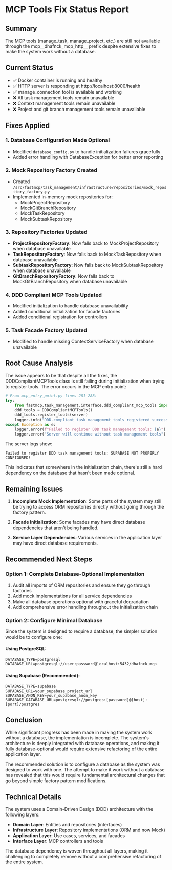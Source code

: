 # MCP Tools Fix Status Report

## Summary
The MCP tools (manage_task, manage_project, etc.) are still not available through the mcp__dhafnck_mcp_http__ prefix despite extensive fixes to make the system work without a database.

## Current Status
- ✅ Docker container is running and healthy
- ✅ HTTP server is responding at http://localhost:8000/health
- ✅ manage_connection tool is available and working
- ❌ All task management tools remain unavailable
- ❌ Context management tools remain unavailable
- ❌ Project and git branch management tools remain unavailable

## Fixes Applied

### 1. Database Configuration Made Optional
- Modified `database_config.py` to handle initialization failures gracefully
- Added error handling with DatabaseException for better error reporting

### 2. Mock Repository Factory Created
- Created `/src/fastmcp/task_management/infrastructure/repositories/mock_repository_factory.py`
- Implemented in-memory mock repositories for:
  - MockProjectRepository
  - MockGitBranchRepository
  - MockTaskRepository
  - MockSubtaskRepository

### 3. Repository Factories Updated
- **ProjectRepositoryFactory**: Now falls back to MockProjectRepository when database unavailable
- **TaskRepositoryFactory**: Now falls back to MockTaskRepository when database unavailable
- **SubtaskRepositoryFactory**: Now falls back to MockSubtaskRepository when database unavailable
- **GitBranchRepositoryFactory**: Now falls back to MockGitBranchRepository when database unavailable

### 4. DDD Compliant MCP Tools Updated
- Modified initialization to handle database unavailability
- Added conditional initialization for facade factories
- Added conditional registration for controllers

### 5. Task Facade Factory Updated
- Modified to handle missing ContextServiceFactory when database unavailable

## Root Cause Analysis

The issue appears to be that despite all the fixes, the DDDCompliantMCPTools class is still failing during initialization when trying to register tools. The error occurs in the MCP entry point:

```python
# From mcp_entry_point.py lines 281-288:
try:
    from fastmcp.task_management.interface.ddd_compliant_mcp_tools import DDDCompliantMCPTools
    ddd_tools = DDDCompliantMCPTools()
    ddd_tools.register_tools(server)
    logger.info("DDD-compliant task management tools registered successfully")
except Exception as e:
    logger.error(f"Failed to register DDD task management tools: {e}")
    logger.error("Server will continue without task management tools")
```

The server logs show:
```
Failed to register DDD task management tools: SUPABASE NOT PROPERLY CONFIGURED!
```

This indicates that somewhere in the initialization chain, there's still a hard dependency on the database that hasn't been made optional.

## Remaining Issues

1. **Incomplete Mock Implementation**: Some parts of the system may still be trying to access ORM repositories directly without going through the factory pattern.

2. **Facade Initialization**: Some facades may have direct database dependencies that aren't being handled.

3. **Service Layer Dependencies**: Various services in the application layer may have direct database requirements.

## Recommended Next Steps

### Option 1: Complete Database-Optional Implementation
1. Audit all imports of ORM repositories and ensure they go through factories
2. Add mock implementations for all service dependencies
3. Make all database operations optional with graceful degradation
4. Add comprehensive error handling throughout the initialization chain

### Option 2: Configure Minimal Database
Since the system is designed to require a database, the simpler solution would be to configure one:

#### Using PostgreSQL:
```env
DATABASE_TYPE=postgresql
DATABASE_URL=postgresql://user:password@localhost:5432/dhafnck_mcp
```

#### Using Supabase (Recommended):
```env
DATABASE_TYPE=supabase
SUPABASE_URL=your_supabase_project_url
SUPABASE_ANON_KEY=your_supabase_anon_key
SUPABASE_DATABASE_URL=postgresql://postgres:[password]@[host]:[port]/postgres
```

## Conclusion

While significant progress has been made in making the system work without a database, the implementation is incomplete. The system's architecture is deeply integrated with database operations, and making it fully database-optional would require extensive refactoring of the entire application layer.

The recommended solution is to configure a database as the system was designed to work with one. The attempt to make it work without a database has revealed that this would require fundamental architectural changes that go beyond simple factory pattern modifications.

## Technical Details

The system uses a Domain-Driven Design (DDD) architecture with the following layers:
- **Domain Layer**: Entities and repositories (interfaces)
- **Infrastructure Layer**: Repository implementations (ORM and now Mock)
- **Application Layer**: Use cases, services, and facades
- **Interface Layer**: MCP controllers and tools

The database dependency is woven throughout all layers, making it challenging to completely remove without a comprehensive refactoring of the entire system.